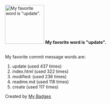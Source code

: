 <img src="https://my-badges.github.io/my-badges/favorite-word.png" alt="My favorite word is &quot;update&quot;." title="My favorite word is &quot;update&quot;." width="128">
<strong>My favorite word is &quot;update&quot;.</strong>
<br><br>

My favorite commit message words are:

1. update (used 437 times)
2. index.html (used 322 times)
3. modified: (used 236 times)
4. readme.md (used 118 times)
5. create (used 117 times)


Created by <a href="https://github.com/my-badges/my-badges">My Badges</a>